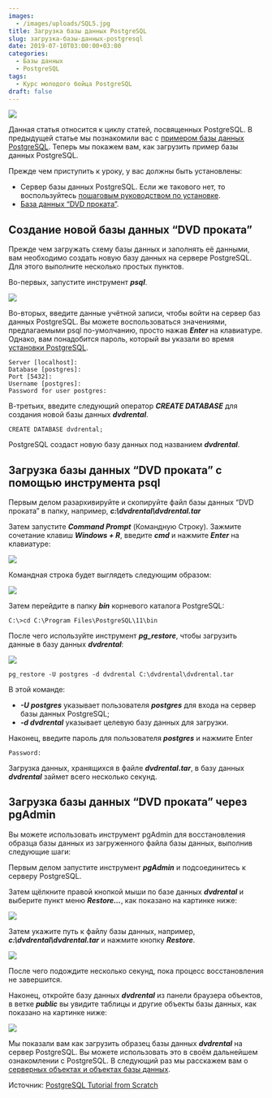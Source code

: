 ```yaml
---
images:
  - /images/uploads/SQL5.jpg
title: Загрузка базы данных PostgreSQL
slug: загрузка-базы-данных-postgresql
date: 2019-07-10T03:00:00+03:00
categories:
  - Базы данных
  - PostgreSQL
tags:
  - Курс молодого бойца PostgreSQL
draft: false
---
```


![](/images/uploads/SQL5.jpg)

Данная статья относится к циклу статей, посвященных PostgreSQL. В предыдущей статье мы познакомили вас с
[примером базы данных PostgreSQL](https://itdoxy.com/пример-базы-данных-postgresql/). Теперь мы покажем вам,
как загрузить пример базы данных PostgreSQL.

Прежде чем приступить к уроку, у вас должны быть установлены:

- Сервер базы данных PostgreSQL. Если же такового нет, то воспользуйтесь [пошаговым руководством по установке](https://itdoxy.com/установка-postgresql/).
- [База данных “DVD проката”](https://itdoxy.com/пример-базы-данных-postgresql/).

## Создание новой базы данных “DVD проката”

Прежде чем загружать схему базы данных и заполнять её данными, вам необходимо создать новую базу данных на сервере
PostgreSQL. Для этого выполните несколько простых пунктов.

Во-первых, запустите инструмент **_psql_**.

![](https://i.imgur.com/KKFIj6r.png)

Во-вторых, введите данные учётной записи, чтобы войти на сервер баз данных PostgreSQL. Вы можете воспользоваться
значениями, предлагаемыми psql по-умолчанию, просто нажав **_Enter_** на клавиатуре. Однако, вам понадобится пароль,
который вы указали во время [установки PostgreSQL](https://itdoxy.com/установка-postgresql/).

```
Server [localhost]:
Database [postgres]:
Port [5432]:
Username [postgres]:
Password for user postgres:
```

В-третьих, введите следующий оператор **_CREATE DATABASE_** для создания новой базы данных **_dvdrental_**.

```
CREATE DATABASE dvdrental;
```

PostgreSQL создаст новую базу данных под названием **_dvdrental_**.

## Загрузка базы данных “DVD проката” с помощью инструмента psql

Первым делом разархивируйте и скопируйте файл базы данных “DVD проката” в папку, например, **_c:\dvdrental\dvdrental.tar_**

Затем запустите **_Command Prompt_** (Командную Строку). Зажмите сочетание клавиш **_Windows + R_**, введите **_cmd_**
и нажмите **_Enter_** на клавиатуре:

![](https://i.imgur.com/I9beBpK.png)

Командная строка будет выглядеть следующим образом:

![](https://i.imgur.com/oOgUsw5.png)

Затем перейдите в папку **_bin_** корневого каталога PostgreSQL:

```
C:\>cd C:\Program Files\PostgreSQL\11\bin
```

После чего используйте инструмент **_pg_restore_**, чтобы загрузить данные в базу данных **_dvdrental_**:

![](https://i.imgur.com/QFSoCGz.png)

```
pg_restore -U postgres -d dvdrental C:\dvdrental\dvdrental.tar
```

В этой команде:

- **_-U postgres_** указывает пользователя **_postgres_** для входа на сервер базы данных PostgreSQL;
- **_-d dvdrental_** указывает целевую базу данных для загрузки.

Наконец, введите пароль для пользователя **_postgres_** и нажмите Enter

```
Password:
```

Загрузка данных, хранящихся в файле **_dvdrental.tar_**, в базу данных **_dvdrental_** займет всего несколько секунд.

## Загрузка базы данных “DVD проката” через pgAdmin

Вы можете использовать инструмент pgAdmin для восстановления образца базы данных из загруженного файла базы данных,
выполнив следующие шаги:

Первым делом запустите инструмент **_pgAdmin_** и подсоединитесь к серверу PostgreSQL.

Затем щёлкните правой кнопкой мыши по базе данных **_dvdrental_** и выберите пункт меню **_Restore…_**, как показано
на картинке ниже:

![](https://i.imgur.com/9B5IONq.png)

Затем укажите путь к файлу базы данных, например, **_c:\dvdrental\dvdrental.tar_** и нажмите кнопку **_Restore_**.

![](https://i.imgur.com/IS4oosn.png)

После чего подождите несколько секунд, пока процесс восстановления не завершится.

Наконец, откройте базу данных **_dvdrental_** из панели браузера объектов, в ветке **_public_** вы увидите таблицы
и другие объекты базы данных, как показано на картинке ниже:

![](https://i.imgur.com/7IotZi8.png)

Мы показали вам как загрузить образец базы данных **_dvdrental_** на сервер PostgreSQL. Вы можете использовать это
в своём дальнейшем ознакомлении с PostgreSQL. В следующий раз мы расскажем вам о [серверных объектах и объектах базы данных](https://itdoxy.com/объекты-postgresql-сервера-и-базы-данных/).

Источник: [PostgreSQL Tutorial from Scratch](http://www.postgresqltutorial.com/)
